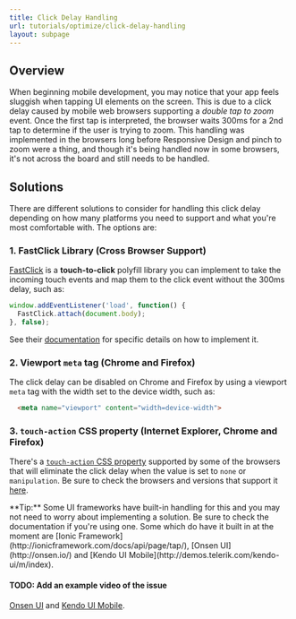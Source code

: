 ```yaml
---
title: Click Delay Handling
url: tutorials/optimize/click-delay-handling
layout: subpage
---
```


## Overview

When beginning mobile development, you may notice that your app feels sluggish when tapping UI elements on the screen. This is due to a click delay caused by mobile web browsers supporting a *double tap to zoom* event. Once the first tap is interpreted, the browser waits 300ms for a 2nd tap to determine if the user is trying to zoom. This handling was implemented in the browsers long before Responsive Design and pinch to zoom were a thing, and though it's being handled now in some browsers, it's not across the board and still needs to be handled.

## Solutions

There are different solutions to consider for handling this click delay depending on how many platforms you need to support and what you're most
comfortable with. The options are:

### 1. FastClick Library (Cross Browser Support)

[FastClick](http://ftlabs.github.io/fastclick/) is a **touch-to-click** polyfill library you can implement to take the incoming touch events and map them to the click event without the 300ms delay, such as:

```js
window.addEventListener('load', function() {
  FastClick.attach(document.body);
}, false);
```

See their [documentation](http://ftlabs.github.io/fastclick/) for specific details on how to implement it.

### 2. Viewport `meta` tag (Chrome and Firefox)

The click delay can be disabled on Chrome and Firefox by using a viewport `meta` tag with the width set to the device width, such as:

```html
  <meta name="viewport" content="width=device-width">
```

### 3. `touch-action` CSS property (Internet Explorer, Chrome and Firefox)

There's a [`touch-action` CSS property](https://msdn.microsoft.com/en-us/library/windows/apps/hh767313.aspx) supported by some of the browsers that will eliminate the click delay when the value is set to `none` or `manipulation`. Be sure to check the browsers and versions that support it [here](http://caniuse.com/#feat=css-touch-action).

<div class="alert--info">**Tip:** Some UI frameworks have built-in handling for this and you may not need to worry about implementing a solution. Be sure to check the documentation if you're using one. Some which do have it built in at the moment are [Ionic Framework](http://ionicframework.com/docs/api/page/tap/), [Onsen UI](http://onsen.io/) and [Kendo UI Mobile](http://demos.telerik.com/kendo-ui/m/index).</div>

#### TODO: Add an example video of the issue
 [Onsen UI](http://onsen.io/) and [Kendo UI Mobile](http://demos.telerik.com/kendo-ui/m/index).</div>
